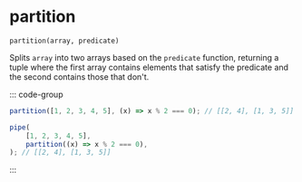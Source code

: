 # partition

`partition(array, predicate)`

Splits `array` into two arrays based on the `predicate` function, returning a tuple where the first array contains elements that satisfy the predicate and the second contains those that don't.

::: code-group

```ts [data-first]
partition([1, 2, 3, 4, 5], (x) => x % 2 === 0); // [[2, 4], [1, 3, 5]]
```

```ts [data-last]
pipe(
    [1, 2, 3, 4, 5],
    partition((x) => x % 2 === 0),
); // [[2, 4], [1, 3, 5]]
```

:::
